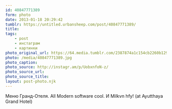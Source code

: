 ```yaml
---
id: 40847771389
form: photo
date: 2013-01-18 20:29:42
tumblr: https://untitled.urbansheep.com/post/40847771389/
title:
tags:
    - post
    - инстаграм
    - картинки
photo_original_url: https://64.media.tumblr.com/2387874a1c154cb2260b129ce55e159d/tumblr_mgtxtjKNKc1qz4wzio1_640.jpg
photo: /media/40847771389.jpg
photo_caption: 
photo_source: http://instagr.am/p/UobxnfoN-z/
photo_source_url:
photo_source_title:
layout: post-photo.njk
---
```


<p>Меню Гранд-Отеля. All Modern software cool. И Milkvn hfy! (at Ayutthaya Grand Hotel)</p>
